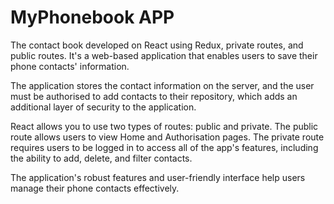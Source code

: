 # MyPhonebook APP

The contact book developed on React using Redux, private routes, and public
routes. It's a web-based application that enables users to save their phone
contacts' information.

The application stores the contact information on the server, and the user must
be authorised to add contacts to their repository, which adds an additional
layer of security to the application.

React allows you to use two types of routes: public and private. The public
route allows users to view Home and Authorisation pages. The private route
requires users to be logged in to access all of the app's features, including
the ability to add, delete, and filter contacts.

The application's robust features and user-friendly interface help users manage
their phone contacts effectively.
